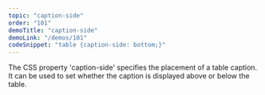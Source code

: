 ```yaml
---
topic: "caption-side"
order: "101"
demoTitle: "caption-side"
demoLink: "/demos/101"
codeSnippet: "table {caption-side: bottom;}"
---
```


The CSS property 'caption-side' specifies the placement of a table caption. It can be used to set whether the caption is displayed above or below the table.
<br />
